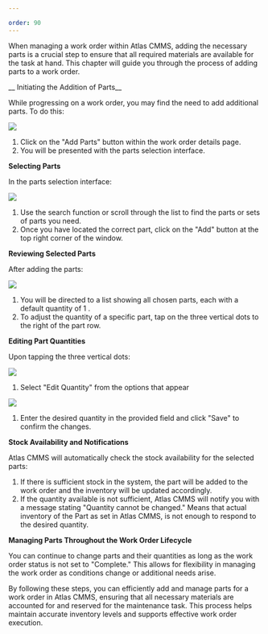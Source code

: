 ```yaml
---

order: 90
---
```



When managing a work order within Atlas CMMS, adding the necessary parts is a crucial step to ensure that all required materials are available for the task at hand. This chapter will guide you through the process of adding parts to a work order.

__ Initiating the Addition of Parts__

While progressing on a work order, you may find the need to add additional parts. To do this:

![](../../../../static/img/rev6/image114.png)

1. Click on the "Add Parts" button within the work order details page.
2. You will be presented with the parts selection interface.

__Selecting Parts__

In the parts selection interface:

![](../../../../static/img/rev6/image115.png)

1. Use the search function or scroll through the list to find the parts or sets of parts you need.
2. Once you have located the correct part, click on the "Add" button at the top right corner of the window.

__Reviewing Selected Parts__

After adding the parts:

![](../../../../static/img/rev6/image116.png)

1. You will be directed to a list showing all chosen parts, each with a default quantity of 1 .
2. To adjust the quantity of a specific part, tap on the three vertical dots to the right of the part row.

__Editing Part Quantities__

Upon tapping the three vertical dots:

![](../../../../static/img/rev6/image117.png)

1. Select "Edit Quantity" from the options that appear

![](../../../../static/img/rev6/image118.png)

1. Enter the desired quantity in the provided field and click "Save" to confirm the changes.

__Stock Availability and Notifications__

Atlas CMMS will automatically check the stock availability for the selected parts:

1. If there is sufficient stock in the system, the part will be added to the work order and the inventory will be updated accordingly.
2. If the quantity available is not sufficient, Atlas CMMS will notify you with a message stating "Quantity cannot be changed." Means that actual inventory of the Part as set in Atlas CMMS, is not enough to respond to the desired quantity.

__Managing Parts Throughout the Work Order Lifecycle__

You can continue to change parts and their quantities as long as the work order status is not set to "Complete." This allows for flexibility in managing the work order as conditions change or additional needs arise.

By following these steps, you can efficiently add and manage parts for a work order in Atlas CMMS, ensuring that all necessary materials are accounted for and reserved for the maintenance task. This process helps maintain accurate inventory levels and supports effective work order execution.